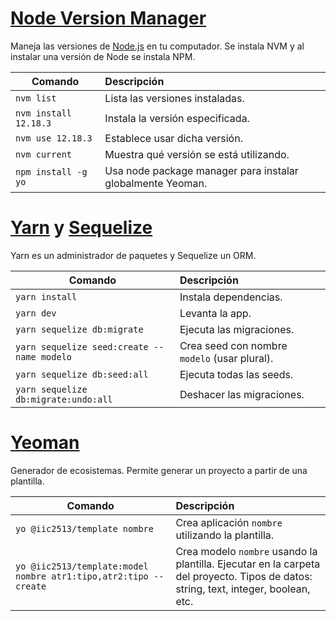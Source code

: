 # [Node Version Manager](https://github.com/nvm-sh/nvm)

Maneja las versiones de [Node.js](https://nodejs.org/es/) en tu computador. Se instala NVM y al instalar una versión de Node se instala NPM.

| Comando               | Descripción                             |
| -------------         | :-------------                          |
| `nvm list`            | Lista las versiones instaladas.         |
| `nvm install 12.18.3` | Instala la versión especificada.        |
| `nvm use 12.18.3`     | Establece usar dicha versión.           |
| `nvm current`         | Muestra qué versión se está utilizando. |
| `npm install -g yo`   | Usa node package manager para instalar globalmente Yeoman. |


# [Yarn](https://yarnpkg.com/) y [Sequelize](https://sequelize.org/)

Yarn es un administrador de paquetes y Sequelize un ORM.

| Comando                                    | Descripción                                  |
| -------------                              | :-------------                               |
| `yarn install`                             | Instala dependencias.                        |
| `yarn dev`                                 | Levanta la app.                              |
| `yarn sequelize db:migrate`                | Ejecuta las migraciones.                     |
| `yarn sequelize seed:create --name modelo` | Crea seed con nombre `modelo` (usar plural). |
| `yarn sequelize db:seed:all`               | Ejecuta todas las seeds.                     |
| `yarn sequelize db:migrate:undo:all`       | Deshacer las migraciones.                    |


# [Yeoman](https://yeoman.io/)

Generador de ecosistemas. Permite generar un proyecto a partir de una plantilla.


| Comando                           | Descripción                                       |
| -------------                     | :-------------                                    |
| `yo @iic2513/template nombre`     | Crea aplicación `nombre` utilizando la plantilla.  |
| `yo @iic2513/template:model nombre atr1:tipo,atr2:tipo --create` | Crea modelo `nombre` usando la plantilla. Ejecutar en la carpeta del proyecto. Tipos de datos: string, text, integer, boolean, etc. |


